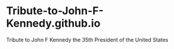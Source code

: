 # Tribute-to-John-F-Kennedy.github.io
Tribute to John F Kennedy the 35th President of the United States
